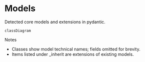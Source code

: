 # Models

Detected core models and extensions in pydantic.

```mermaid
classDiagram
```

Notes
- Classes show model technical names; fields omitted for brevity.
- Items listed under _inherit are extensions of existing models.
